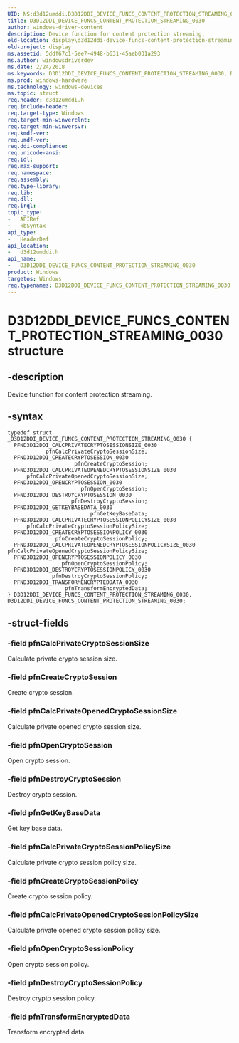 ```yaml
---
UID: NS:d3d12umddi.D3D12DDI_DEVICE_FUNCS_CONTENT_PROTECTION_STREAMING_0030
title: D3D12DDI_DEVICE_FUNCS_CONTENT_PROTECTION_STREAMING_0030
author: windows-driver-content
description: Device function for content protection streaming.
old-location: display\d3d12ddi-device-funcs-content-protection-streaming-0030.htm
old-project: display
ms.assetid: 5ddf67c1-5ee7-4948-b631-45aeb031a293
ms.author: windowsdriverdev
ms.date: 2/24/2018
ms.keywords: D3D12DDI_DEVICE_FUNCS_CONTENT_PROTECTION_STREAMING_0030, D3D12DDI_DEVICE_FUNCS_CONTENT_PROTECTION_STREAMING_0030 structure [Display Devices], d3d12umddi/D3D12DDI_DEVICE_FUNCS_CONTENT_PROTECTION_STREAMING_0030, display.d3d12ddi-device-funcs-content-protection-streaming-0030
ms.prod: windows-hardware
ms.technology: windows-devices
ms.topic: struct
req.header: d3d12umddi.h
req.include-header: 
req.target-type: Windows
req.target-min-winverclnt: 
req.target-min-winversvr: 
req.kmdf-ver: 
req.umdf-ver: 
req.ddi-compliance: 
req.unicode-ansi: 
req.idl: 
req.max-support: 
req.namespace: 
req.assembly: 
req.type-library: 
req.lib: 
req.dll: 
req.irql: 
topic_type:
-	APIRef
-	kbSyntax
api_type:
-	HeaderDef
api_location:
-	d3d12umddi.h
api_name:
-	D3D12DDI_DEVICE_FUNCS_CONTENT_PROTECTION_STREAMING_0030
product: Windows
targetos: Windows
req.typenames: D3D12DDI_DEVICE_FUNCS_CONTENT_PROTECTION_STREAMING_0030
---
```


# D3D12DDI_DEVICE_FUNCS_CONTENT_PROTECTION_STREAMING_0030 structure


## -description


Device function for content protection streaming.


## -syntax


````
typedef struct _D3D12DDI_DEVICE_FUNCS_CONTENT_PROTECTION_STREAMING_0030 {
  PFND3D12DDI_CALCPRIVATECRYPTOSESSIONSIZE_0030              pfnCalcPrivateCryptoSessionSize;
  PFND3D12DDI_CREATECRYPTOSESSION_0030                       pfnCreateCryptoSession;
  PFND3D12DDI_CALCPRIVATEOPENEDCRYPTOSESSIONSIZE_0030        pfnCalcPrivateOpenedCryptoSessionSize;
  PFND3D12DDI_OPENCRYPTOSESSION_0030                         pfnOpenCryptoSession;
  PFND3D12DDI_DESTROYCRYPTOSESSION_0030                      pfnDestroyCryptoSession;
  PFND3D12DDI_GETKEYBASEDATA_0030                            pfnGetKeyBaseData;
  PFND3D12DDI_CALCPRIVATECRYPTOSESSIONPOLICYSIZE_0030        pfnCalcPrivateCryptoSessionPolicySize;
  PFND3D12DDI_CREATECRYPTOSESSIONPOLICY_0030                 pfnCreateCryptoSessionPolicy;
  PFND3D12DDI_CALCPRIVATEOPENEDCRYPTOSESSIONPOLICYSIZE_0030  pfnCalcPrivateOpenedCryptoSessionPolicySize;
  PFND3D12DDI_OPENCRYPTOSESSIONPOLICY_0030                   pfnOpenCryptoSessionPolicy;
  PFND3D12DDI_DESTROYCRYPTOSESSIONPOLICY_0030                pfnDestroyCryptoSessionPolicy;
  PFND3D12DDI_TRANSFORMENCRYPTEDDATA_0030                    pfnTransformEncryptedData;
} D3D12DDI_DEVICE_FUNCS_CONTENT_PROTECTION_STREAMING_0030, D3D12DDI_DEVICE_FUNCS_CONTENT_PROTECTION_STREAMING_0030;
````


## -struct-fields




### -field pfnCalcPrivateCryptoSessionSize

Calculate private crypto session size.


### -field pfnCreateCryptoSession

Create crypto session.


### -field pfnCalcPrivateOpenedCryptoSessionSize

Calculate private opened crypto session size.


### -field pfnOpenCryptoSession

Open crypto session.


### -field pfnDestroyCryptoSession

Destroy crypto session.


### -field pfnGetKeyBaseData

Get key base data.


### -field pfnCalcPrivateCryptoSessionPolicySize

Calculate private crypto session policy size.


### -field pfnCreateCryptoSessionPolicy

Create crypto session policy.


### -field pfnCalcPrivateOpenedCryptoSessionPolicySize

Calculate private opened crypto session policy size.


### -field pfnOpenCryptoSessionPolicy

Open crypto session policy.


### -field pfnDestroyCryptoSessionPolicy

Destroy crypto session policy.


### -field pfnTransformEncryptedData

Transform encrypted data.

